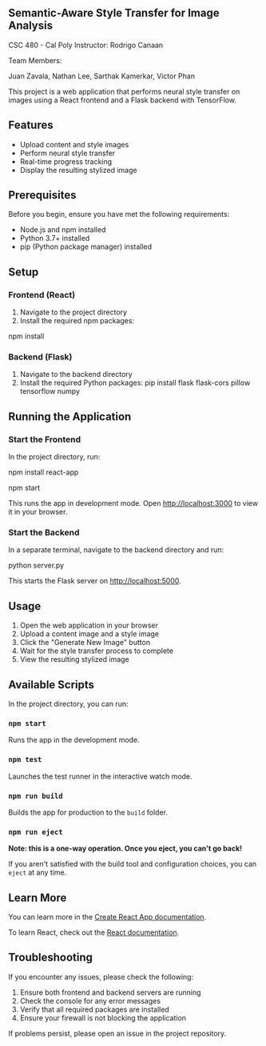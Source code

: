 ## Semantic-Aware Style Transfer for Image Analysis
CSC 480 - Cal Poly
Instructor: Rodrigo Canaan

Team Members:

Juan Zavala,
Nathan Lee,
Sarthak Kamerkar,
Victor Phan

This project is a web application that performs neural style transfer on images using a React frontend and a Flask backend with TensorFlow.

## Features

- Upload content and style images
- Perform neural style transfer
- Real-time progress tracking
- Display the resulting stylized image

## Prerequisites

Before you begin, ensure you have met the following requirements:

- Node.js and npm installed
- Python 3.7+ installed
- pip (Python package manager) installed

## Setup

### Frontend (React)

1. Navigate to the project directory
2. Install the required npm packages:

npm install

### Backend (Flask)

1. Navigate to the backend directory
2. Install the required Python packages:
pip install flask flask-cors pillow tensorflow numpy

## Running the Application

### Start the Frontend

In the project directory, run:

npm install react-app

npm start

This runs the app in development mode. Open [http://localhost:3000](http://localhost:3000) to view it in your browser.

### Start the Backend

In a separate terminal, navigate to the backend directory and run:

python server.py

This starts the Flask server on [http://localhost:5000](http://localhost:5000).

## Usage

1. Open the web application in your browser
2. Upload a content image and a style image
3. Click the "Generate New Image" button
4. Wait for the style transfer process to complete
5. View the resulting stylized image

## Available Scripts

In the project directory, you can run:

### `npm start`

Runs the app in the development mode.

### `npm test`

Launches the test runner in the interactive watch mode.

### `npm run build`

Builds the app for production to the `build` folder.

### `npm run eject`

**Note: this is a one-way operation. Once you eject, you can't go back!**

If you aren't satisfied with the build tool and configuration choices, you can `eject` at any time.

## Learn More

You can learn more in the [Create React App documentation](https://facebook.github.io/create-react-app/docs/getting-started).

To learn React, check out the [React documentation](https://reactjs.org/).

## Troubleshooting

If you encounter any issues, please check the following:

1. Ensure both frontend and backend servers are running
2. Check the console for any error messages
3. Verify that all required packages are installed
4. Ensure your firewall is not blocking the application

If problems persist, please open an issue in the project repository.

